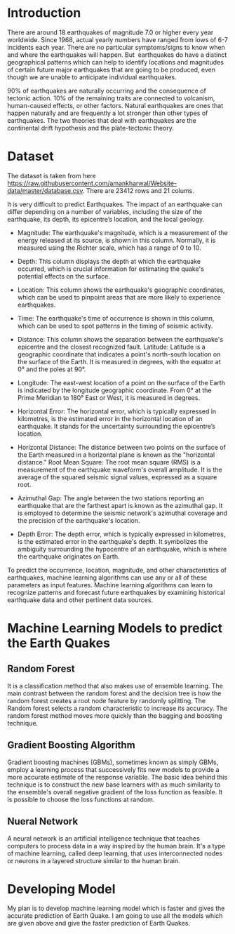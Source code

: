 # Introduction
There are around 18 earthquakes of magnitude 7.0 or higher every year worldwide. Since 1968, actual yearly numbers have ranged from lows of 6-7 incidents each year. There are no particular symptoms/signs to know when and where the earthquakes will happen. But  earthquakes do have a distinct geographical patterns which can help to identify locations and magnitudes of certain future major earthquakes that are going to  be produced, even though we are unable to anticipate individual earthquakes.

90% of earthquakes are naturally occurring and the consequence of tectonic action. 10% of the remaining traits are connected to volcanism, human-caused effects, or other factors. Natural earthquakes are ones that happen naturally and are frequently a lot stronger than other types of earthquakes. The two theories that deal with earthquakes are the continental drift hypothesis and the plate-tectonic theory.

# Dataset

The dataset is taken from here https://raw.githubusercontent.com/amankharwal/Website-data/master/database.csv. There are 23412 rows and 21 colums.

It is very difficult to predict Earthquakes. The impact of an earthquake can differ depending on a number of variables, including the size of the earthquake, its depth, its epicentre’s location, and the local geology.

* Magnitude: The earthquake's magnitude, which is a measurement of the energy released at its source, is shown in this column. Normally, it is measured using the Richter scale, which has a range of 0 to 10.

* Depth: This column displays the depth at which the earthquake occurred, which is crucial information for estimating the quake's potential effects on the surface.

* Location: This column shows the earthquake's geographic coordinates, which can be used to pinpoint areas that are more likely to experience earthquakes.

* Time: The earthquake's time of occurrence is shown in this column, which can be used to spot patterns in the timing of seismic activity.

* Distance: This column shows the separation between the earthquake's epicentre and the closest recognized fault.
Latitude: Latitude is a geographic coordinate that indicates a point's north-south location on the surface of the Earth. It is measured in degrees, with the equator at 0° and the poles at 90°.

* Longitude: The east-west location of a point on the surface of the Earth is indicated by the longitude geographic coordinate. From 0° at the Prime Meridian to 180° East or West, it is measured in degrees.

* Horizontal Error: The horizontal error, which is typically expressed in kilometres, is the estimated error in the horizontal location of an earthquake. It stands for the uncertainty surrounding the epicentre’s location.

* Horizontal Distance: The distance between two points on the surface of the Earth measured in a horizontal plane is known as the "horizontal distance."
Root Mean Square: The root mean square (RMS) is a measurement of the earthquake waveform's overall amplitude. It is the average of the squared seismic signal values, expressed as a square root.

* Azimuthal Gap: The angle between the two stations reporting an earthquake that are the farthest apart is known as the azimuthal gap. It is employed to determine the seismic network's azimuthal coverage and the precision of the earthquake's location.

* Depth Error: The depth error, which is typically expressed in kilometres, is the estimated error in the earthquake's depth. It symbolizes the ambiguity surrounding the hypocentre of an earthquake, which is where the earthquake originates on Earth.

To predict the occurrence, location, magnitude, and other characteristics of earthquakes, machine learning algorithms can use any or all of these parameters as input features. Machine learning algorithms can learn to recognize patterns and forecast future earthquakes by examining historical earthquake data and other pertinent data sources.



# Machine Learning Models to predict the Earth Quakes

## Random Forest

It is a classification method that also makes use of ensemble learning. The main contrast between the random forest and the decision tree is how the random forest creates a root node feature by randomly splitting. The Random forest selects a random characteristic to increase its accuracy. The random forest method moves more quickly than the bagging and boosting technique.

## Gradient Boosting Algorithm

Gradient boosting machines (GBMs), sometimes known as simply GBMs, employ a learning process that successively fits new models to provide a more accurate estimate of the response variable. The basic idea behind this technique is to construct the new base learners with as much similarity to the ensemble's overall negative gradient of the loss function as feasible. It is possible to choose the loss functions at random.

## Nueral Network

A neural network is an artificial intelligence technique that teaches computers to process data in a way  inspired by the human brain. It's a type of machine learning, called deep learning, that uses interconnected nodes or neurons in a layered structure similar to the human brain.

# Developing Model

My plan is to develop machine learning model which is faster and gives the accurate prediction of Earth Quake. I am going to use all the models which are given above and give the faster prediction of Earth Quakes.


